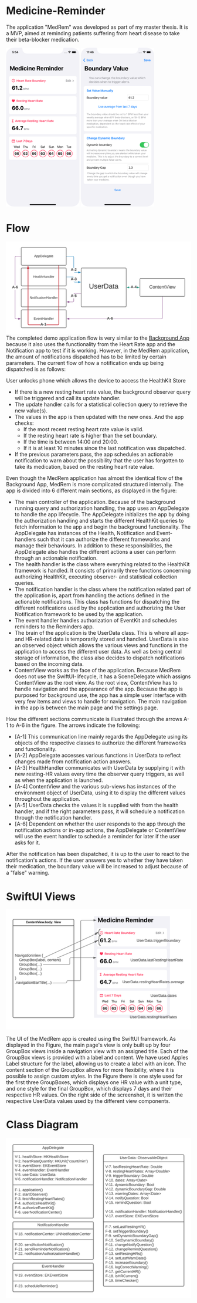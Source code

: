 # Medicine-Reminder
The application "MedRem" was developed as part of my master thesis. It is a MVP, aimed at reminding patients suffering from heart disease to take their beta-blocker medication. 

<img src="Images/app_menu_light.png" alt="Menu" width="200"/>
<img src="Images/app_settings_light.png" alt="Settings" width="200"/>

# Flow
![](Images/medrem-flow.png)
The completed demo application flow is very similar to the [Background App](https://github.com/Jaanesen/Background-App) because it also uses the functionality from the Heart Rate app and the Notification app to test if it is working. However, in the MedRem application, the amount of notifications dispatched has to be limited by certain parameters. The current flow of how a notification ends up being dispatched is as follows:
        
User unlocks phone which allows the device to access the HealthKit Store
 - If there is a new resting heart rate value, the background observer query will be triggered and call its update handler.
 - The update handler calls for a statistical collection query to retrieve the new value(s).
 - The values in the app is then updated with the new ones. And the app checks:
    - If the most recent resting heart rate value is valid.
    - If the resting heart rate is higher than the set boundary.
    - If the time is between 14:00 and 20:00.
    - If it is at least 10 minutes since the last notification was dispatched.
 - If the previous parameters pass, the app schedules an actionable notification to warn about the possibility that the user has forgotten to take its medication, based on the resting heart rate value. 
 
Even though the MedRem application has almost the identical flow of the Background App, MedRem is more complicated structured internally. The app is divided into 6 different main sections, as displayed in the figure: 

- The main controller of the application. Because of the background running query and authorization handling, the app uses an AppDelegate to handle the app lifecycle. The AppDelegate initializes the app by doing the authorization handling and starts the different HealthKit queries to fetch information to the app and begin the background functionality. The AppDelegate has instances of the Health, Notification and Event-handlers such that it can authorize the different frameworks and manage their behaviours. In addition to these responsibilities, the AppDelegate also handles the different actions a user can perform through an actionable notification.            
- The health handler is the class where everything related to the HealthKit framework is handled. It consists of primarily three functions concerning authorizing HealthKit, executing observer- and statistical collection queries.      
- The notification handler is the class where the notification related part of the application is, apart from handling the actions defined in the actionable notifications. This class has functions for dispatching the different notifications used by the application and authorizing the User Notification framework to be used by the application.
- The event handler handles authorization of EventKit and schedules reminders to the Reminders app. 
- The brain of the application is the UserData class. This is where all app- and HR-related data is temporarily stored and handled. UserData is also an observed object which allows the various views and functions in the application to access the different user data. As well as being central storage of information, the class also decides to dispatch notifications based on the incoming data.  
- ContentView works as the face of the application. Because MedRem does not use the SwiftUI-lifecycle, it has a SceneDelegate which assigns ContentView as the root view. As the root view, ContentView has to handle navigation and the appearance of the app. Because the app is purposed for background use, the app has a simple user interface with very few items and views to handle for navigation. The main navigation in the app is between the main page and the settings page. 
       
How the different sections communicate is illustrated through the arrows A-1 to A-6 in the figure. The arrows indicate the following:

- [A-1] This communication line mainly regards the AppDelegate using its objects of the respective classes to authorize the different frameworks and functionality.
- [A-2] AppDelegate accesses various functions in UserData to reflect changes made from notification action answers. 
- [A-3] HealthHandler communicates with UserData by supplying it with new resting-HR values every time the observer query triggers, as well as when the application is launched. 
- [A-4] ContentView and the various sub-views has instances of the environment object of UserData, using it to display the different values throughout the application. 
- [A-5] UserData checks the values it is supplied with from the health handler, and if the right parameters pass, it will schedule a notification through the notification handler.
- [A-6] Dependent on whether the user responds to the app through the notification actions or in-app actions, the AppDelegate or ContentView will use the event handler to schedule a reminder for later if the user asks for it.
        
After the notification has been dispatched, it is up to the user to react to the notification's actions. If the user answers yes to whether they have taken their medication, the boundary value will be increased to adjust because of a "false" warning.

# SwiftUI Views
![](Images/medrem-view.png)

The UI of the MedRem app is created using the SwiftUI framework. As displayed in the Figure, the main page's view is only built up by four GroupBox views inside a navigation view with an assigned title. Each of the GroupBox views is provided with a label and content. We have used Apples Label structure for the label, allowing us to create a label with an icon. The content section of the GroupBox allows for more flexibility, where it is possible to assign custom styles. In the Figure there is one style used for the first three GroupBoxes, which displays one HR value with a unit type, and one style for the final GroupBox, which displays 7 days and their respective HR values. On the right side of the screenshot, it is written the respective UserData values used by the different view components.

# Class Diagram
![](Images/medrem-uml.png)
